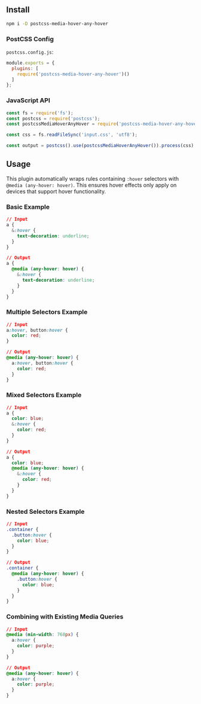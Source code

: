 ## Install

```bash
npm i -D postcss-media-hover-any-hover
```

### PostCSS Config

`postcss.config.js`:

```js
module.exports = {
  plugins: [
    require('postcss-media-hover-any-hover')()
  ]
};
```

### JavaScript API

```js
const fs = require('fs');
const postcss = require('postcss');
const postcssMediaHoverAnyHover = require('postcss-media-hover-any-hover');

const css = fs.readFileSync('input.css', 'utf8');

const output = postcss().use(postcssMediaHoverAnyHover()).process(css).css;
```


## Usage

This plugin automatically wraps rules containing `:hover` selectors with `@media (any-hover: hover)`.
This ensures hover effects only apply on devices that support hover functionality.

### Basic Example

```css
// Input
a {
  &:hover {
    text-decoration: underline;
  }
}

// Output
a {
  @media (any-hover: hover) {
    &:hover {
      text-decoration: underline;
    }
  }
}
```

### Multiple Selectors Example

```css
// Input
a:hover, button:hover {
  color: red;
}

// Output
@media (any-hover: hover) {
  a:hover, button:hover {
    color: red;
  }
}
```

### Mixed Selectors Example

```css
// Input
a {
  color: blue;
  &:hover {
    color: red;
  }
}

// Output
a {
  color: blue;
  @media (any-hover: hover) {
    &:hover {
      color: red;
    }
  }
}
```

### Nested Selectors Example

```css
// Input
.container {
  .button:hover {
    color: blue;
  }
}

// Output
.container {
  @media (any-hover: hover) {
    .button:hover {
      color: blue;
    }
  }
}
```

### Combining with Existing Media Queries

```css
// Input
@media (min-width: 768px) {
  a:hover {
    color: purple;
  }
}

// Output
@media (any-hover: hover) {
  a:hover {
    color: purple;
  }
}
```
